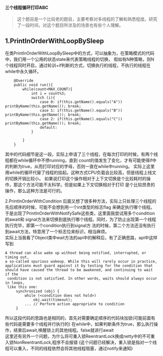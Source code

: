#### 三个线程循环打印ABC

>这个题目是一个比较老的题目，主要考察对多线程的了解和熟悉程度。研究了一段时间，对这个题目所涉及的场景也有些个人理解。

1.PrintInOrderWithLoopBySleep
---
在类PrintInOrderWithLoopBySleep中的方式，可以抽象为，在策略模式的代码中，我们用一个公用的状态state来代表策略线程的切换，
假如有N种策略，则N个线程同时开启，通过轮训+if判断的方式，切换执行的线程，不执行的线程在
while中永久循环。
```
    @Override
    public void run(){
        while(count<MAX_COUNT){
            int i = count%3;
            switch (i){
                case 0: if(this.getName().equals("A")) printByName(this.getName()); break;
                case 1: if(this.getName().equals("B")) printByName(this.getName()); break;
                case 2: if(this.getName().equals("C")) printByName(this.getName()); break;
                default:
            }

        }
    }
```

其中的代码细节是这一段，实际上申请了三个线程，在每次打印的时候，有两个线程都在while循环中不停running，直到
count的值发生了变化，才有可能使得if中的判断为true，从而打印对应的字母，否则一直在while中running。
实际上这里用while的循环代替了线程的挂起。这种方式CPU负载会比较高，但是线程上线文的切换开销比较小。
如果说打印这个操作相对于上下文切换是个比较耗时的操作，那这个方法可能不太科学。但是如果上下文切换相对于打印
是个比较昂贵的操作，那么这种方法是可行的。

2.PrintInOrderWithCondition
后面又想了很多种方法，实际上只处理三个线程的先后顺序的时候，可能不会想到用一个int类型的标志flag
来确定执行哪个线程。于是出现了PrintInOrderWithNotifySafe这些类，这里面我尝试用多个condition的await和
signal方法来切换到底执行哪个线程。同时，为了防止出现第一个线程执行完毕，即第一个condition执行到signal方
法的时候，第二个方法还没有执行到await方法，特意用了一个标志位来标识，相当麻烦。<br>
实际上当我看了Object类中wait方法的api中的解释后，有了正确思路，api中这样写到
```aidl
A thread can also wake up without being notified, interrupted, or timing out, 
a so-called spurious wakeup. While this will rarely occur in practice, 
applications must guard against it by testing for the condition that 
should have caused the thread to be awakened, and continuing to wait if the
 condition is not satisfied. In other words, waits should always occur in loops, 
 like this one:
     synchronized (obj) {
         while (<condition does not hold>)
             obj.wait(timeout);
         ... // Perform action appropriate to condition
     }
```
所以这段代码的思路也是相同的，首先对需要确定顺序的代码块加锁(可能前面有些代码是需要多个线程并行执行的)
在while中，如果判断条件为true，那么执行操作，结束后await,唤醒锁上的其他线程。false就进行await<br>
这里还有另外一个问题，为什么将可重入锁ReentrantLock换成netty中的不可重入锁NonReentrantLock,程序不会报错
(这个问题已经解决，重入锁是指对一个线程可以重入，不同的线程依然会将其他线程阻塞，通过notify来通知)
